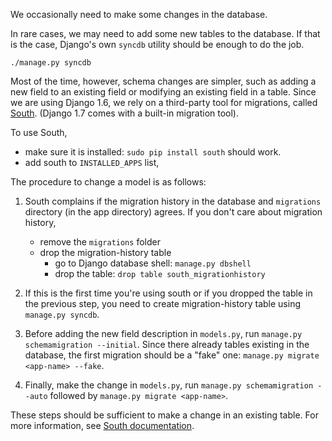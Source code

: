 We occasionally need to make some changes in the database.

In rare cases, we may need to add some new tables to the database. If that is
the case, Django's own `syncdb` utility should be enough to do the job.

    ./manage.py syncdb

Most of the time, however, schema changes are simpler, such as adding a new
field to an existing field or modifying an existing field in a table. Since we
are using Django 1.6, we rely on a third-party tool for migrations, called
[South](http://south.readthedocs.org/en/latest/index.html#). (Django 1.7 comes
with a built-in migration tool).

To use South,
- make sure it is installed: `sudo pip install south` should work.
- add south to `INSTALLED_APPS` list,

The procedure to change a model is as follows:

1. South complains if the migration history in the database and `migrations`
   directory (in the app directory) agrees. If you don't care about migration
   history,
   - remove the `migrations` folder
   - drop the migration-history table
     - go to Django database shell: `manage.py dbshell`
     - drop the table: `drop table south_migrationhistory`

2. If this is the first time you're using south or if you dropped the table in
   the previous step, you need to create migration-history table using
   `manage.py syncdb`.

3. Before adding the new field description in `models.py`, run `manage.py
   schemamigration --initial`. Since there already tables existing in the
   database, the first migration should be a "fake" one: `manage.py migrate
   <app-name> --fake`.

4. Finally, make the change in `models.py`, run `manage.py schemamigration
   --auto` followed by `manage.py migrate <app-name>`.

These steps should be sufficient to make a change in an existing table. For more
information, see [South documentation](https://south.readthedocs.org/en/latest/).
   

